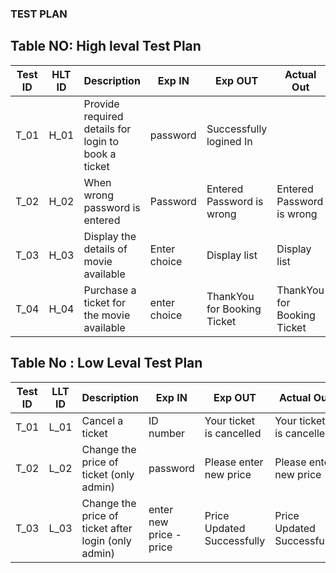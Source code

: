### TEST PLAN
## Table NO: High leval Test Plan

| **Test ID** | **HLT ID** | **Description**                                              | **Exp IN** | **Exp OUT** | **Actual Out** |**TYPE oF TEST**  |    
|-------------|-----|--------------------------------------------------------------|------------|-------------|----------------|------------------|
| T_01|H_01| Provide required details for login to book a ticket| password| Successfully logined In |  | Requirement Based |
| T_02|H_02| When wrong password is entered| Password|  Entered Password is wrong | Entered Password is wrong | Requirement Based |
| T_03|H_03|Display the  details of movie available|  Enter choice | Display list | Display list | Scenario Based |
| T_04|H_04| Purchase a ticket for the movie available | enter choice | ThankYou for Booking Ticket | ThankYou for Booking Ticket| Boundary Based|

## Table No : Low Leval Test Plan

| **Test ID** | **LLT ID** | **Description**                                              | **Exp IN** | **Exp OUT** | **Actual Out** |**TYPE oF TEST**  |    
|-------------|-----|--------------------------------------------------------------|------------|-------------|----------------|------------------|
|  T_01|L_01| Cancel a ticket   |ID number|  Your ticket is cancelled | Your ticket is cancelled |Requirements Based   |
|  T_02|L_02| Change the price of ticket (only admin) | password| Please enter new price | Please enter new price   | Scenario Based|
|  T_03|L_03| Change the price of ticket after login (only admin) | enter new price -price|Price Updated Successfully | Price Updated Successfully  | Boundary Based |
